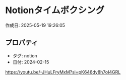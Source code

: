 # Notionタイムボクシング

作成日: 2025-05-19 19:26:05

## プロパティ

- タグ: notion
- 日付: 2024-02-15

https://youtu.be/-JHuLFryMxM?si=pK646dy8h7oI4GRL

